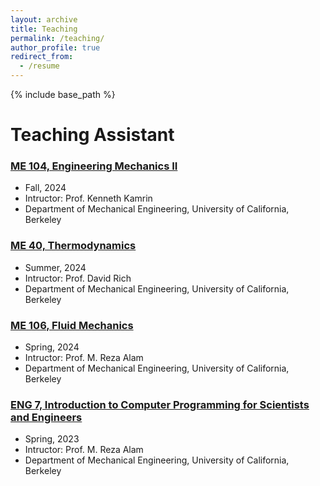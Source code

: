```yaml
---
layout: archive
title: Teaching
permalink: /teaching/
author_profile: true
redirect_from:
  - /resume
---
```


{% include base_path %}



# Teaching Assistant


### [ME 104, Engineering Mechanics II](https://classes.berkeley.edu/content/2024-fall-meceng-104-001-lec-001)
* Fall, 2024
* Intructor: Prof. Kenneth Kamrin
* Department of Mechanical Engineering, University of California, Berkeley

### [ME 40, Thermodynamics](https://classes.berkeley.edu/content/2024-summer-meceng-40-101-dis-101)
* Summer, 2024
* Intructor: Prof. David Rich
* Department of Mechanical Engineering, University of California, Berkeley

### [ME 106, Fluid Mechanics](https://classes.berkeley.edu/content/2024-spring-meceng-106-101-dis-101)
* Spring, 2024
* Intructor: Prof. M. Reza Alam
* Department of Mechanical Engineering, University of California, Berkeley

### [ENG 7, Introduction to Computer Programming for Scientists and Engineers](https://classes.berkeley.edu/content/2023-spring-engin-7-020-lab-020)
* Spring, 2023
* Intructor: Prof. M. Reza Alam
* Department of Mechanical Engineering, University of California, Berkeley



